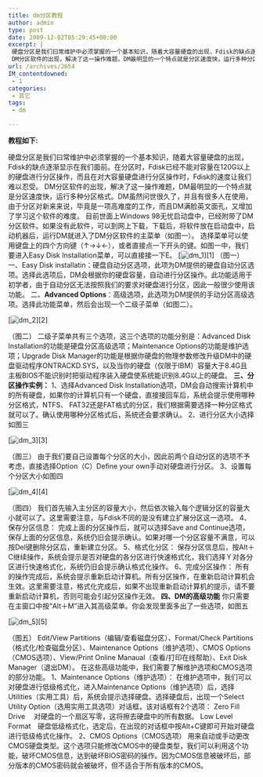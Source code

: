 ```yaml
---
title: dm分区教程
author: admin
type: post
date: 2009-12-02T05:29:45+00:00
excerpt: |
 硬盘分区是我们曰常维护中必须掌握的一个基本知识，随着大容量硬盘的出现，Fdisk的缺点逐渐显示在我们面前。在分区时，Fdisk已经不能对容量在120G以上的硬盘进行分区操作，而且在对大容量硬盘进行分区操作时，Fdisk的速度让我们难以忍受。
 DM分区软件的出现，解决了这一操作难题，DM最明显的一个特点就是分区速度快，运行多种分区格式。DM虽然问世很久了，并且有很多人在使用，由于分区对新来来说，毕竟是一项高难度的工作，而且DM满脸英文面孔，又增加了学习这个软件的难度。
url: /archives/2654
IM_contentdowned:
 - 1
categories:
 - 其它
tags:
 - dm

---
```

**教程如下:**

硬盘分区是我们曰常维护中必须掌握的一个基本知识，随着大容量硬盘的出现，Fdisk的缺点逐渐显示在我们面前。在分区时，Fdisk已经不能对容量在120G以上的硬盘进行分区操作，而且在对大容量硬盘进行分区操作时，Fdisk的速度让我们难以忍受。
DM分区软件的出现，解决了这一操作难题，DM最明显的一个特点就是分区速度快，运行多种分区格式。DM虽然问世很久了，并且有很多人在使用，由于分区对新来来说，毕竟是一项高难度的工作，而且DM满脸英文面孔，又增加了学习这个软件的难度。
目前世面上Windows 98无忧启动盘中，已经附带了DM分区软件。如果没有此软件，可以到网上下载，下载后，将软件放在启动盘中，启动机器后，运行DM就进入了DM分区软件的主菜单（如图一）。
选择菜单可以使用键盘上的四个方向键（↑→↓←），或者直接点一下开头的键。如图一中，我们要进入Easy Disk Installation菜单，可以直接接一下E。
[![dm_1](https://blogstatic.haohtml.com//uploads/2023/09/dm_1.jpg)][1]
（图一）
一、Easy Disk installatin：硬盘自动分区选项，此项为DM提供的硬盘自动分区选项。选择此选项后，DM会根据你的硬盘容量，自动进行分区操作。此功能适用于初学者，由于自动分区无法按照我们的要求对硬盘进行分区，因此一般很少使用该功能。
二、**Advanced Options**：高级选项，此选项为DM提供的手动分区高级选项。选择此功能菜单，然后会出现一个二级子菜单（如图二）。

[![dm_2](https://blogstatic.haohtml.com//uploads/2023/09/dm_2.jpg)][2]

（图二）
二级子菜单共有三个选项，这三个选项的功能分别是：Advanced Disk Installation的功能是硬盘分区高级选项；Maintenance Options的功能是维护选项；Upgrade Disk Manager的功能是根据你硬盘的物理参数修改升级DM中的硬盘驱动程序ONTRACKD.SYS，以及当你的硬盘（仅限于IBM）容量大于8.4G且 主板BIOS不能识别时把驱动程序装入硬盘使系统能识别8.4G以上的硬盘。
**三、分区操作实例：**
1、选择Advanced Disk Installation选项，DM会自动搜索计算机中的所有硬盘，如果你的计算机只有一个硬盘，直接接回车后，系统会提示使用哪种分区格式，NTFS、 FAT32还是FAT格式的分区，我们根据需要选择一种分区格式就可以了。确认使用哪种分区格式后，系统还会要求确认。
2、进行分区大小选择如图三

[![dm_3](https://blogstatic.haohtml.com//uploads/2023/09/dm_3.jpg)][3]

（图三）
由于我们要自己设置每个分区的大小，因此前两个自动分区的选项不予考虑，直接选择Option（C）Define your own手动对硬盘进行分区。
3、设置每个分区大小如图四

[![dm_4](https://blogstatic.haohtml.com//uploads/2023/09/dm_4.jpg)][4]

（图四）
我们首先输入主分区的容量大小，然后依次输入每个逻辑分区的容量大小就可以了。这里需要注意，与Fdisk不同的是没有建立扩展分区这一选项。
4、保存分区信息：
完成上面的分区操作后，就可以选择Save and Continue选项，保存上面的分区信息，系统仍旧会提示确认。如果对哪一个分区容量不满意，可以按Del键删除分区后，重新建立分区。
5、格式化分区：
保存分区信息后，按Alt＋C继续操作，系统会提示是否对硬盘的各分区进行快速格式化，我们选择Ｙ对各分区进行快速格式化，系统仍旧会提示确认格式化操作。
6、完成分区操作：
所有的操作完成后，系统会提示重新启动计算机。所有分区操作，在重新启动计算机会生效。这里需要注意，格式化完成后，如果不出现重新启动计算机的提示，请不要重新启动计算机，否则可能会引起分区操作无效。
**四、DM的高级功能**
你只需要在主窗口中按“Alt＋M”进入其高级菜单。你会发现里面多出了一些选项，如图五

[![dm_5](https://blogstatic.haohtml.com//uploads/2023/09/dm_5.jpg)][5]

（图五）
Edit/View Partitions（编辑/查看磁盘分区）、Format/Check Partitions（格式化/检查磁盘分区）、Maintenance Options（维护选项）、CMOS Options（CMOS选项）、View/Print Online Manaual（查看/打印在线帮助）、Exit Disk Manager（退出DM）。
在这些高级功能中，我们需要了解维护选项和CMOS选项的部分功能。
1、Maintenance Options（维护选项）：
在维护选项中，我们可以对硬盘进行低级格式化，进入Maintenance Options（维护选项）后，选择Utilities（实用工具）后，系统会提示选择硬盘。选择硬盘后，出现一个Select Utility Option（选用实用工具选项）对话框，该对话框有2个选项：
Zero Fill Drive　 对硬盘的一个扇区写零，这将擦去硬盘中的所有数据。
Low Level Format　硬盘低级格式化，选定后，在出现的对话框中按Alt+C键即可开始对硬盘进行低级格式化操作。
2、CMOS Options（CMOS选项）
用来自动或手动更改CMOS硬盘类型。这个选项只能修改CMOS中的硬盘类型，我们可以利用这个功能，破坏CMOS信息，达到破坏BIOS密码的操作。因为CMOS信息被破坏后，部分版本的CMOS密码就会被破坏，但不适合于所有版本的CMOS。 
